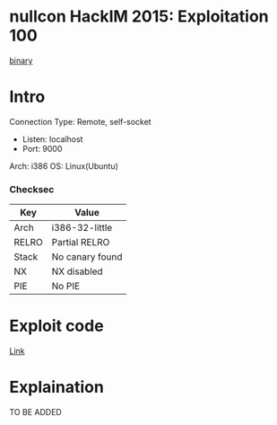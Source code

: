 # nullcon HackIM 2015: Exploitation 100
[binary](https://github.com/ctfs/write-ups-2015/blob/master/nullcon-hackim-2015/exploit-1/srv1.tar.gz)

# Intro
Connection Type: Remote, self-socket
- Listen: localhost
- Port: 9000

Arch: i386
OS: Linux(Ubuntu)

### Checksec
| Key | Value |
| ------ | ------ |
| Arch | i386-32-little |
| RELRO | Partial RELRO |
| Stack | No canary found |
| NX | NX disabled |
| PIE | No PIE |

# Exploit code
[Link](https://github.com/n-agi/Wargames/blob/master/hackim-pwn1/solve.py)

# Explaination
TO BE ADDED
